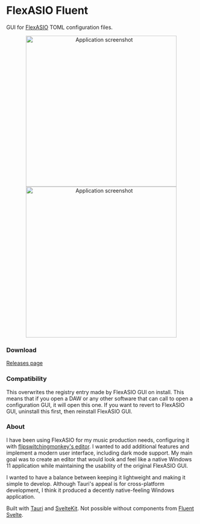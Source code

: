 # FlexASIO Fluent
GUI for [FlexASIO](https://github.com/dechamps/FlexASIO) TOML configuration files.

<p align="center" >
  <img src="https://github.com/user-attachments/assets/7afa7468-b53c-41c5-a116-28dfc2490f12" width="400" title="Screenshot" alt="Application screenshot"/>
  <img src="https://github.com/user-attachments/assets/f2bbc16e-6da4-4519-b7dc-98610af54c82" width="400" title="Screenshot" alt="Application screenshot"/>
</p>

### Download
[Releases page](https://github.com/ramiro-uziel/FlexASIO-Fluent/releases/)

### Compatibility
This overwrites the registry entry made by FlexASIO GUI on install. This means that if you open a DAW or any other software that can call to open a configuration GUI, it will open this one. If you want to revert to FlexASIO GUI, uninstall this first, then reinstall FlexASIO GUI.

### About
I have been using FlexASIO for my music production needs, configuring it with [flipswitchingmonkey's editor](https://github.com/flipswitchingmonkey/FlexASIO_GUI). I wanted to add additional features and implement a modern user interface, including dark mode support. My main goal was to create an editor that would look and feel like a native Windows 11 application while maintaining the usability of the original FlexASIO GUI.

I wanted to have a balance between keeping it lightweight and making it simple to develop. Although Tauri's appeal is for cross-platform development, I think it produced a decently native-feeling Windows application.

Built with [Tauri](https://v2.tauri.app/) and [SvelteKit](https://svelte.dev/). Not possible without components from [Fluent Svelte](https://fluent-svelte.vercel.app/).
